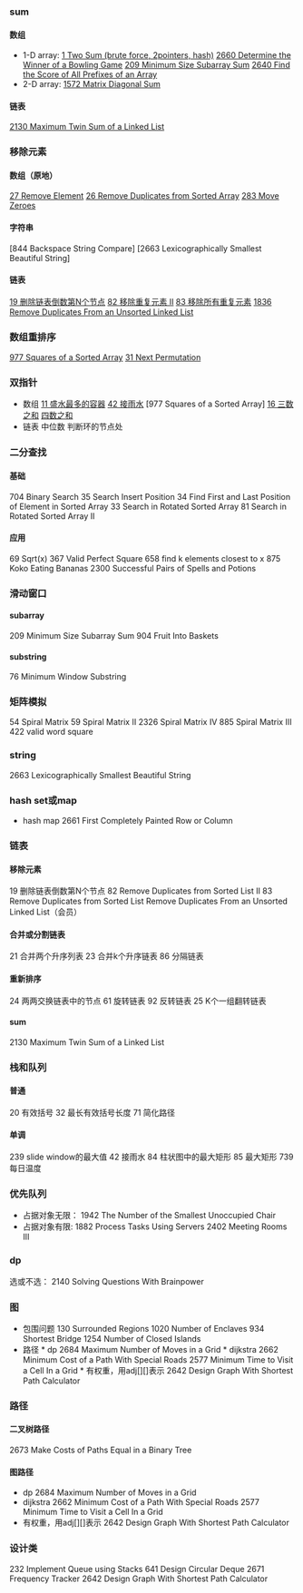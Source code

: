 ### sum
#### 数组
* 1-D array:
[1 Two Sum (brute force, 2pointers, hash)]()
[2660 Determine the Winner of a Bowling Game]()
[209 Minimum Size Subarray Sum]()
[2640 Find the Score of All Prefixes of an Array]()
* 2-D array:
[1572 Matrix Diagonal Sum]()
#### 链表
[2130 Maximum Twin Sum of a Linked List]()
### 移除元素
#### 数组（原地）
[27 Remove Element](/leetcode/array/removeElement(in%20place)/1removeElement.cpp)
[26 Remove Duplicates from Sorted Array](/leetcode/array/removeElement(in%20place)/2removeDuplicates.cpp)
[283 Move Zeroes](/leetcode/array/removeElement(in%20place)/3moveZeros~1.cpp)
#### 字符串
[844 Backspace String Compare]
[2663 Lexicographically Smallest Beautiful String]
#### 链表
[19 删除链表倒数第N个节点](/leetcode/Linked%20List/delete/1removeNthFromEnd.cpp)
[82 移除重复元素 II](/leetcode/Linked%20List/delete/2deleteDuplicates.cpp)
[83 移除所有重复元素](/leetcode/Linked%20List/delete/3deleteDuplicates.cpp)
[1836 Remove Duplicates From an Unsorted Linked List]()
### 数组重排序
[977 Squares of a Sorted Array]()
[31 Next Permutation]()
### 双指针
* 数组
[11 盛水最多的容器](/leetcode/two_pointers/1.1maxArea.cpp)
[42 接雨水](/leetcode/two_pointers/1.2trap.cpp)
[977 Squares of a Sorted Array]
[16 三数之和](/leetcode/two_pointers/2.1threeSumClosest.cpp)
[四数之和](/leetcode/two_pointers/2.2fourSum.cpp)
* 链表
中位数
判断环的节点处
### 二分查找
#### 基础
704 Binary Search
35 Search Insert Position
34 Find First and Last Position of Element in Sorted Array
33 Search in Rotated Sorted Array
81 Search in Rotated Sorted Array II
#### 应用
69 Sqrt(x)
367 Valid Perfect Square
658 find k elements closest to x
875 Koko Eating Bananas
2300 Successful Pairs of Spells and Potions
### 滑动窗口
#### subarray
209 Minimum Size Subarray Sum
904 Fruit Into Baskets
#### substring
76 Minimum Window Substring
### 矩阵模拟
54 Spiral Matrix
59 Spiral Matrix II
2326 Spiral Matrix IV
885 Spiral Matrix III
422 valid word square
### string
2663 Lexicographically Smallest Beautiful String
### hash set或map
* hash map
2661 First Completely Painted Row or Column
### 链表
#### 移除元素
19 删除链表倒数第N个节点
82 Remove Duplicates from Sorted List II
83 Remove Duplicates from Sorted List
Remove Duplicates From an Unsorted Linked List（会员）
#### 合并或分割链表
21 合并两个升序列表
23 合并k个升序链表
86 分隔链表
#### 重新排序
24 两两交换链表中的节点
61 旋转链表
92 反转链表
25 K个一组翻转链表
#### sum
2130 Maximum Twin Sum of a Linked List
### 栈和队列
#### 普通
20 有效括号
32 最长有效括号长度
71 简化路径
#### 单调
239 slide window的最大值
42 接雨水
84 柱状图中的最大矩形
85 最大矩形
739 每日温度
### 优先队列
* 占据对象无限：
1942 The Number of the Smallest Unoccupied Chair
* 占据对象有限:
1882 Process Tasks Using Servers
2402 Meeting Rooms III
### dp
选或不选：
2140 Solving Questions With Brainpower
### 图
* 包围问题
130 Surrounded Regions
1020 Number of Enclaves
934 Shortest Bridge
1254 Number of Closed Islands
* 路径
\* dp
2684 Maximum Number of Moves in a Grid
\* dijkstra
2662 Minimum Cost of a Path With Special Roads
2577 Minimum Time to Visit a Cell In a Grid
\* 有权重，用adj[][]表示
2642 Design Graph With Shortest Path Calculator
### 路径
#### 二叉树路径
2673 Make Costs of Paths Equal in a Binary Tree
#### 图路径
* dp
2684 Maximum Number of Moves in a Grid
* dijkstra
2662 Minimum Cost of a Path With Special Roads
2577 Minimum Time to Visit a Cell In a Grid
* 有权重，用adj[][]表示
2642 Design Graph With Shortest Path Calculator
### 设计类
232 Implement Queue using Stacks
641 Design Circular Deque
2671 Frequency Tracker
2642 Design Graph With Shortest Path Calculator